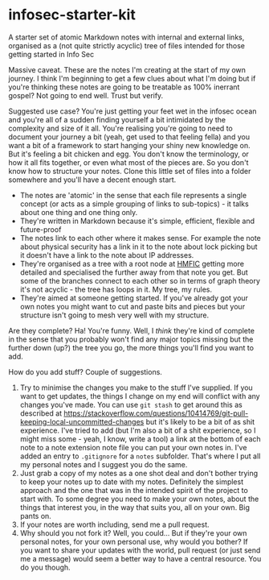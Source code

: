 # infosec-starter-kit
A starter set of atomic Markdown notes with internal and external links, organised as a (not quite strictly acyclic) tree of files intended for those getting started in Info Sec

Massive caveat. These are the notes I'm creating at the start of my own journey. I think I'm beginning to get a few clues about what I'm doing but if you're thinking these notes are going to be treatable as 100% inerrant gospel? Not going to end well. Trust but verify.

Suggested use case? You're just getting your feet wet in the infosec ocean and you're all of a sudden finding yourself a bit intimidated by the complexity and size of it all. You're realising you're going to need to document your journey a bit (yeah, get used to that feeling fella) and you want a bit of a framework to start hanging your shiny new knowledge on. But it's feeling a bit chicken and egg. You don't know the terminology, or how it all fits together, or even what most of the pieces are. So you don't know how to structure your notes. Clone this little set of files into a folder somewhere and you'll have a decent enough start.

- The notes are 'atomic' in the sense that each file represents a single concept (or acts as a simple grouping of links to sub-topics) - it talks about one thing and one thing only.
- They're written in Markdown because it's simple, efficient, flexible and future-proof
- The notes link to each other where it makes sense. For example the note about physical security has a link in it to the note about lock picking but it doesn't have a link to the note about IP addresses.
- They're organised as a tree with a root node at [HMFIC](hmfic.md) getting more detailed and specialised the further away from that note you get. But some of the branches connect to each other so in terms of graph theory it's not acyclic - the tree has loops in it. My tree, my rules.
- They're aimed at someone getting started. If you've already got your own notes you might want to cut and paste bits and pieces but your structure isn't going to mesh very well with my structure.

Are they complete? Ha! You're funny. Well, I *think* they're kind of complete in the sense that you probably won't find any major topics missing but the further down (up?) the tree you go, the more things you'll find you want to add.

How do you add stuff? Couple of suggestions.

1. Try to minimise the changes you make to the stuff I've supplied. If you want to get updates, the things I change on my end will conflict with any changes you've made. You can use `git stash` to get around this as described at https://stackoverflow.com/questions/10414769/git-pull-keeping-local-uncommitted-changes but it's likely to be a bit of as shit experience. I've tried to add (but I'm also a bit of a shit experience, so I might miss some - yeah, I know, write a tool) a link at the bottom of each note to a note extension note file you can put your own notes in. I've added an entry to `.gitignore` for a `notes` subfolder. That's where I put all my personal notes and I suggest you do the same.
2. Just grab a copy of my notes as a one shot deal and don't bother trying to keep your notes up to date with my notes. Definitely the simplest approach and the one that was in the intended spirit of the project to start with. To some degree you need to make your own notes, about the things that interest you, in the way that suits you, all on your own. Big pants on.
3. If your notes are worth including, send me a pull request.
4. Why should you not fork it? Well, you could... But if they're your own personal notes, for your own personal use, why would you bother? If you want to share your updates with the world, pull request (or just send me a message) would seem a better way to have a central resource. You do you though.
